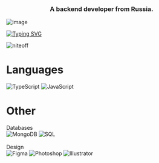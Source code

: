 <h3 align="center">A backend developer from Russia.</h3>

![image](https://github.com/NITEOFF/niteoff/blob/main/header.png?raw=true)

[![Typing SVG](https://readme-typing-svg.demolab.com?font=Roboto&weight=100&size=40&pause=1000&color=FFFFFF&background=515151&center=true&vCenter=true&random=true&width=1000&height=100&lines=Harukomi+%D0%BF%D0%BE%D0%B4+%D1%81%D1%82%D0%BE%D0%BB%D0%BE%D0%BC)](https://t.me/nitev01)

<p align="left"> <img src="https://komarev.com/ghpvc/?username=niteoff&label=Profile%20views&color=b8b8b8&style=flat" alt="niteoff" /> </p>

# Languages
![TypeScript](https://img.shields.io/badge/TypeScript-%20-3178c6)
![JavaScript](https://img.shields.io/badge/JavaScript-%20-f7df1d)
<br>
# Other
Databases
<br>
![MongoDB](https://img.shields.io/badge/MongoDB-%20-00f265)
![SQL](https://img.shields.io/badge/SQL-%20-e7730f)
<br>
<br>
Design
<br>
![Figma](https://img.shields.io/badge/Figma-%20-a356fe)
![Photoshop](https://img.shields.io/badge/Photoshop-%20-29a9ff)
![Illustrator](https://img.shields.io/badge/Illustrator-%20-ffac29)
